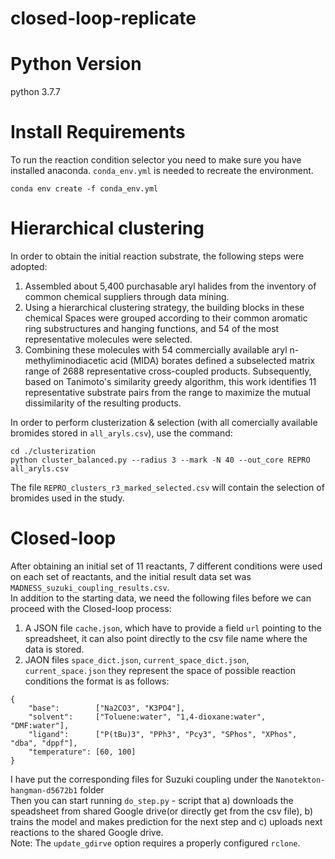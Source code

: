 # closed-loop-replicate
# Python Version
python 3.7.7
# Install Requirements
To run the reaction condition selector you need to make sure you have installed anaconda. ```conda_env.yml``` is needed to recreate the environment.
```
conda env create -f conda_env.yml
```

# Hierarchical clustering
In order to obtain the initial reaction substrate, the following steps were adopted:<br>
1. Assembled about 5,400 purchasable aryl halides from the inventory of common chemical suppliers through data mining.<br>
2. Using a hierarchical clustering strategy, the building blocks in these chemical Spaces were grouped according to their common aromatic ring substructures and hanging functions, and 54 of the most representative molecules were selected.<br>
3. Combining these molecules with 54 commercially available aryl n-methyliminodiacetic acid (MIDA) borates defined a subselected matrix range of 2688 representative cross-coupled products. Subsequently, based on Tanimoto's similarity greedy algorithm, this work identifies 11 representative substrate pairs from the range to maximize the mutual dissimilarity of the resulting products.<br>

In order to perform clusterization & selection (with all comercially available bromides stored in `all_aryls.csv`), use the command:<br>
```
cd ./clusterization
python cluster_balanced.py --radius 3 --mark -N 40 --out_core REPRO  all_aryls.csv
```
The file ```REPRO_clusters_r3_marked_selected.csv``` will contain the selection of bromides used in the study.<br>

# Closed-loop
After obtaining an initial set of 11 reactants, 7 different conditions were used on each set of reactants, and the initial result data set was ```MADNESS_suzuki_coupling_results.csv```.<br>
In addition to the starting data, we need the following files before we can proceed with the Closed-loop process:<br>
1. A JSON file ```cache.json```, which have to provide a field ``url`` pointing to the spreadsheet, it can also point directly to the csv file name where the data is stored.<br>
2. JAON files ```space_dict.json```, ```current_space_dict.json```, ```current_space.json``` they represent the space of possible reaction conditions the format is as follows:
```
{
	"base":        ["Na2CO3", "K3PO4"], 
	"solvent":     ["Toluene:water", "1,4-dioxane:water", "DMF:water"],
	"ligand":      ["P(tBu)3", "PPh3", "Pcy3", "SPhos", "XPhos", "dba", "dppf"],
	"temperature": [60, 100]
}
```
I have put the corresponding files for Suzuki coupling under the ```Nanotekton-hangman-d5672b1``` folder <br>
Then you can start running ```do_step.py``` - script that a) downloads the speadsheet from shared Google drive(or directly get from the csv file), b) trains the model and makes prediction for the next step and c) uploads next reactions to the shared Google drive.<br>
Note: The ```update_gdirve``` option requires a properly configured ```rclone```.


   

